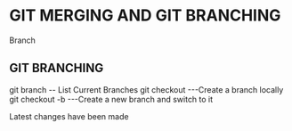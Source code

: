 # GIT MERGING AND GIT BRANCHING

Branch

## GIT BRANCHING

git branch -- List Current Branches
git checkout <branchname> ---Create a branch locally
git checkout -b <branchname> ---Create a new branch and switch to it

Latest changes have been made
